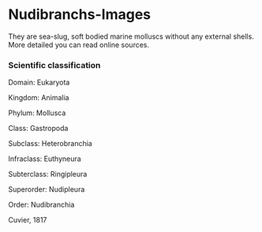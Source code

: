 # Nudibranchs-Images
They are sea-slug, soft bodied marine molluscs without any external shells. More detailed you can read online sources. 

### Scientific classification 
Domain: 	Eukaryota

Kingdom: 	Animalia

Phylum: 	Mollusca

Class: 	Gastropoda

Subclass: 	Heterobranchia

Infraclass: 	Euthyneura

Subterclass: 	Ringipleura

Superorder: 	Nudipleura

Order: 	Nudibranchia

Cuvier, 1817
